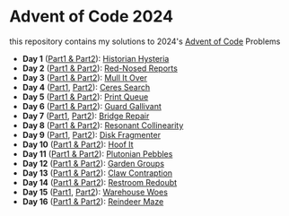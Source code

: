 # Advent of Code 2024

this repository contains my solutions to 2024's [Advent of Code](https://adventofcode.com/2024) Problems

-   **Day 1** ([Part1 & Part2](01.py)): [Historian Hysteria](https://adventofcode.com/2024/day/1)
-   **Day 2** ([Part1 & Part2](02.py)): [Red-Nosed Reports](https://adventofcode.com/2024/day/2)
-   **Day 3** ([Part1 & Part2](03.py)): [Mull It Over](https://adventofcode.com/2024/day/3)
-   **Day 4** ([Part1](04.1.py), [Part2](04.2.py)): [Ceres Search](https://adventofcode.com/2024/day/4)
-   **Day 5** ([Part1 & Part2](05.py)): [Print Queue](https://adventofcode.com/2024/day/5)
-   **Day 6** ([Part1 & Part2](06.py)): [Guard Gallivant](https://adventofcode.com/2024/day/6)
-   **Day 7** ([Part1](07.1.py), [Part2](07.2.py)): [Bridge Repair](https://adventofcode.com/2024/day/7)
-   **Day 8** ([Part1 & Part2](08.py)): [Resonant Collinearity](https://adventofcode.com/2024/day/8)
-   **Day 9** ([Part1](09.1.py), [Part2](09.2.py)): [Disk Fragmenter](https://adventofcode.com/2024/day/9)
-   **Day 10** ([Part1 & Part2](10.py)): [Hoof It](https://adventofcode.com/2024/day/10)
-   **Day 11** ([Part1 & Part2](11.py)): [Plutonian Pebbles](https://adventofcode.com/2024/day/11)
-   **Day 12** ([Part1 & Part2](12.py)): [Garden Groups](https://adventofcode.com/2024/day/12)
-   **Day 13** ([Part1 & Part2](13.py)): [Claw Contraption](https://adventofcode.com/2024/day/13)
-   **Day 14** ([Part1 & Part2](14.py)): [Restroom Redoubt](https://adventofcode.com/2024/day/14)
-   **Day 15** ([Part1](15.1.py), [Part2](15.2.py)): [Warehouse Woes](https://adventofcode.com/2024/day/15)
-   **Day 16** ([Part1 & Part2](16.py)): [Reindeer Maze](https://adventofcode.com/2024/day/16)
